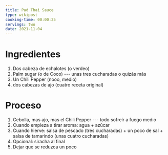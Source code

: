 ```yaml
---
title: Pad Thai Sauce
type: wikipost
cooking-time: 00:00:25
servings: two 
date: 2021-11-04
---
```


# Ingredientes

1. Dos cabeza de echalotes (o verdeo) 
2. Palm sugar (o de Coco) --- unas tres cucharadas o quizás más
3. Un Chili Pepper (nooo, medio)
4. dos cabezas de ajo (cuatro receta original)

# Proceso

1. Cebolla, mas ajo, mas el Chili Pepper --- todo sofreír a fuego medio 
2. Cuando empieza a tirar aroma: agua + azúcar
3. Cuando hierve: salsa de pescado (tres cucharadas) + un poco de sal + salsa de tamarindo (unas cuatro cucharadas)
4. Opcional: siracha al final 
5. Dejar que se reduzca un poco
